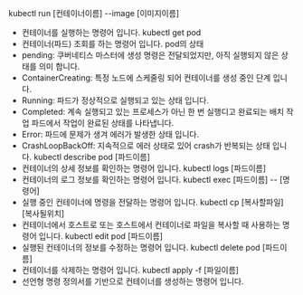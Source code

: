 kubectl run \[컨테이너이름] --image \[이미지이름]
- 컨테이너를 실행하는 명령어 입니다.
kubectl get pod
- 컨테이너(파드) 조회를 하는 명령어 입니다.
pod의 상태
- pending: 쿠버네티스 마스터에 생성 명령은 전달되었지만, 아직 실행되지 않은 상태를 의미 합니다.
- ContainerCreating: 특정 노드에 스케줄링  되어 컨테이너를 생성 중인 단계 입니다.
- Running: 파드가 정상적으로 실행되고 있는 상태 입니다.
- Completed: 계속 실행되고 있는 프로세스가 아닌 한 번 실행디고 완료되는 배치 작업 파드에서 작업이 완료된 상태를 나타냅니다.
- Error: 파드에 문제가 생겨 에러가 발생한 상태 입니다.
- CrashLoopBackOff: 지속적으로 에러 상태로 있어 crash가 반복되는 상태 입니다.
kubectl describe pod \[파드이름]
- 컨테이너의 상세 정보를 확인하는 명령어 입니다.
kubectl logs \[파드이름]
- 컨테이너의 로그 정보를 확인하는 명령어 입니다.
kubectl exec \[파드이름] -- \[명령어]
- 실행 중인 컨테이너에 명령을 전달하는 명령어 입니다.
kubectl cp \[복사할파일] \[복사될위치]
- 컨테이너에서 호스트로 또는 호스트에서 컨테이너로 파일을 복사할 때 사용하는 명령어 입니다.
kubectl edit pod \[파드이름]
- 실행된 컨테이너의 정보를 수정하는 명령어 입니다.
kubectl delete pod \[파드이름]
- 컨테이너를 삭제하는 명령어 입니다.
kubectl apply -f \[파일이름]
- 선언형 명령 정의서를 기반으로 컨테이너를 생성하는 명령어 입니다.